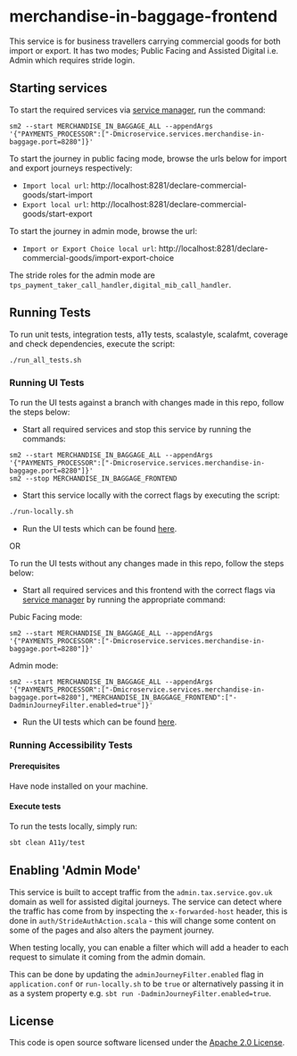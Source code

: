 # merchandise-in-baggage-frontend

This service is for business travellers carrying commercial goods for both import or export.
It has two modes; Public Facing and Assisted Digital i.e. Admin which requires stride login.

## Starting services

To start the required services via [service manager](https://github.com/hmrc/sm2), run the command:

```shell
sm2 --start MERCHANDISE_IN_BAGGAGE_ALL --appendArgs '{"PAYMENTS_PROCESSOR":["-Dmicroservice.services.merchandise-in-baggage.port=8280"]}'
```

To start the journey in public facing mode, browse the urls below for import and export journeys respectively:

* `Import local url`: http://localhost:8281/declare-commercial-goods/start-import
* `Export local url`: http://localhost:8281/declare-commercial-goods/start-export

To start the journey in admin mode, browse the url:

* `Import or Export Choice local url`: http://localhost:8281/declare-commercial-goods/import-export-choice

The stride roles for the admin mode are `tps_payment_taker_call_handler,digital_mib_call_handler`.

## Running Tests

To run unit tests, integration tests, a11y tests, scalastyle, scalafmt, coverage and check dependencies, execute the script:

```bash
./run_all_tests.sh
```

### Running UI Tests

To run the UI tests against a branch with changes made in this repo, follow the steps below:

* Start all required services and stop this service by running the commands:

```shell
sm2 --start MERCHANDISE_IN_BAGGAGE_ALL --appendArgs '{"PAYMENTS_PROCESSOR":["-Dmicroservice.services.merchandise-in-baggage.port=8280"]}'
sm2 --stop MERCHANDISE_IN_BAGGAGE_FRONTEND
```

* Start this service locally with the correct flags by executing the script:

```bash
./run-locally.sh
```

* Run the UI tests which can be found [here](https://github.com/hmrc/merchandise-in-baggage-ui-tests).

OR

To run the UI tests without any changes made in this repo, follow the steps below:

* Start all required services and this frontend with the correct flags via [service manager](https://github.com/hmrc/sm2) by running the appropriate command:

Pubic Facing mode:

```shell
sm2 --start MERCHANDISE_IN_BAGGAGE_ALL --appendArgs '{"PAYMENTS_PROCESSOR":["-Dmicroservice.services.merchandise-in-baggage.port=8280"]}'
```

Admin mode:

```shell
sm2 --start MERCHANDISE_IN_BAGGAGE_ALL --appendArgs '{"PAYMENTS_PROCESSOR":["-Dmicroservice.services.merchandise-in-baggage.port=8280"],"MERCHANDISE_IN_BAGGAGE_FRONTEND":["-DadminJourneyFilter.enabled=true"]}'
```

* Run the UI tests which can be found [here](https://github.com/hmrc/merchandise-in-baggage-ui-tests).

### Running Accessibility Tests

#### Prerequisites
Have node installed on your machine.

#### Execute tests
To run the tests locally, simply run:
```bash
sbt clean A11y/test
```

## Enabling 'Admin Mode'

This service is built to accept traffic from the `admin.tax.service.gov.uk` domain as well for assisted digital journeys.
The service can detect where the traffic has come from by inspecting the `x-forwarded-host` header, this is done in
`auth/StrideAuthAction.scala` - this will change some content on some of the pages and also alters the payment journey.

When testing locally, you can enable a filter which will add a header to each request to simulate it coming from the admin domain.

This can be done by updating the `adminJourneyFilter.enabled` flag in `application.conf` or `run-locally.sh` to be `true`
or alternatively passing it in as a system property e.g. `sbt run -DadminJourneyFilter.enabled=true`.

## License

This code is open source software licensed under the [Apache 2.0 License]("http://www.apache.org/licenses/LICENSE-2.0.html").
